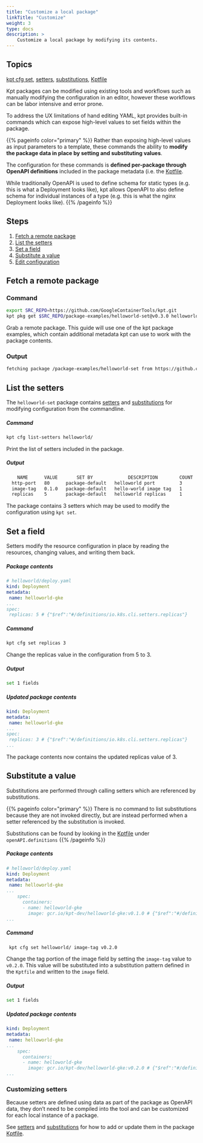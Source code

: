 ```yaml
---
title: "Customize a local package"
linkTitle: "Customize"
weight: 3
type: docs
description: >
    Customize a local package by modifying its contents.
---
```


## Topics

[kpt cfg set], [setters], [substitutions], [Kptfile]

Kpt packages can be modified using existing tools and workflows such as
manually modifying the configuration in an editor, however these workflows
can be labor intensive and error prone.

To address the UX limitations of hand editing YAML, kpt provides built-in
commands which can expose high-level values to set fields within the package.

{{% pageinfo color="primary" %}}
Rather than exposing high-level values as input parameters to a template,
these commands the ability to **modify the package data in place by setting
and substituting values**.

The configuration for these commands is **defined per-package
through OpenAPI definitions** included in the package metadata
(i.e. the [Kptfile].

While traditionally OpenAPI is used to define schema for static types
(e.g. this is what a Deployment looks like), kpt allows OpenAPI to also define
schema for individual instances of a type (e.g. this is what the nginx
Deployment looks like).
{{% /pageinfo %}}

## Steps

1. [Fetch a remote package](#fetch-a-remote-package)
2. [List the setters](#list-the-setters)
3. [Set a field](#set-a-field)
4. [Substitute a value](#substitute-a-value)
5. [Edit configuration](#edit-configuration)

## Fetch a remote package

### Command

```sh
export SRC_REPO=https://github.com/GoogleContainerTools/kpt.git
kpt pkg get $SRC_REPO/package-examples/helloworld-set@v0.3.0 helloworld
```

Grab a remote package.  This guide will use one of the kpt package examples,
which contain additional metadata kpt can use to work with the package contents.

### Output

```sh
fetching package /package-examples/helloworld-set from https://github.com/GoogleContainerTools/kpt to helloworld
```

## List the setters

The `helloworld-set` package contains [setters](/reference/cfg/create-setter)
and [substitutions](/reference/cfg/create-subst) for modifying configuration
from the commandline.

##### Command

```sh
kpt cfg list-setters helloworld/ 
```

Print the list of setters included in the package.

##### Output

```sh
    NAME      VALUE       SET BY             DESCRIPTION        COUNT  
  http-port   80      package-default   helloworld port         3      
  image-tag   0.1.0   package-default   hello-world image tag   1      
  replicas    5       package-default   helloworld replicas     1     
```

The package contains 3 setters which may be used to modify the configuration
using `kpt set`.

## Set a field

Setters modify the resource configuration in place by reading the resources,
changing values, and writing them back.

##### Package contents

```yaml
# helloworld/deploy.yaml
kind: Deployment
metadata:
 name: helloworld-gke
...
spec:
 replicas: 5 # {"$ref":"#/definitions/io.k8s.cli.setters.replicas"}
```

##### Command

```sh
kpt cfg set replicas 3
```

Change the replicas value in the configuration from 5 to 3.

##### Output

```sh
set 1 fields
```

##### Updated package contents

```yaml
kind: Deployment
metadata:
 name: helloworld-gke
...
spec:
 replicas: 3 # {"$ref":"#/definitions/io.k8s.cli.setters.replicas"}
...
```

The package contents now contains the updated replicas value of 3.

## Substitute a value

Substitutions are performed through calling setters which are referenced by
substitutions.

{{% pageinfo color="primary" %}}
There is no command to list substitutions because they are not invoked directly,
but are instead performed when a setter referenced by the substitution is
invoked.

Substitutions can be found by looking in the [Kptfile] under
`openAPI.definitions`
{{% /pageinfo %}}

##### Package contents

```yaml
# helloworld/deploy.yaml
kind: Deployment
metadata:
 name: helloworld-gke
...
    spec:
      containers:
      - name: helloworld-gke
        image: gcr.io/kpt-dev/helloworld-gke:v0.1.0 # {"$ref":"#/definitions/io.k8s.cli.substitutions.image-tag"}
...
```

##### Command

```sh
 kpt cfg set helloworld/ image-tag v0.2.0
```

Change the tag portion of the image field by setting the `image-tag` value to
`v0.2.0`.  This value will be substituted into a substitution pattern defined
in the `Kptfile` and written to the `image` field.

##### Output

```sh
set 1 fields
```

##### Updated package contents

```yaml
kind: Deployment
metadata:
 name: helloworld-gke
...
    spec:
      containers:
      - name: helloworld-gke
        image: gcr.io/kpt-dev/helloworld-gke:v0.2.0 # {"$ref":"#/definitions/io.k8s.cli.substitutions.image-tag"}
...
```

### Customizing setters

Because setters are defined using data as part of the package as OpenAPI data,
they don’t need to be compiled into the tool and can be customized
for each local instance of a package.

See [setters] and [substitutions] for how to add or update them in the
package [Kptfile].

[Kptfile]: /api-reference/kptfile
[kpt cfg set]: /reference/cfg/set
[setters]: /reference/cfg/create-setter
[substitutions]: /reference/cfg/create-subst
